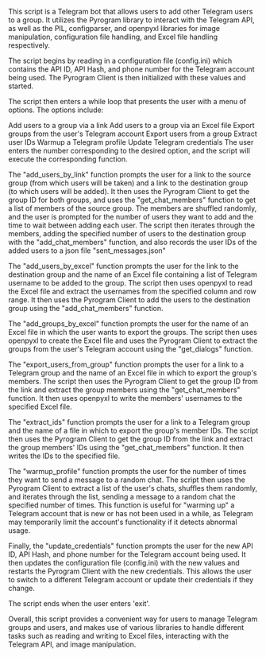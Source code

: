 This script is a Telegram bot that allows users to add other Telegram users to a group. It utilizes the Pyrogram library to interact with the Telegram API, as well as the PIL, configparser, and openpyxl libraries for image manipulation, configuration file handling, and Excel file handling respectively.

The script begins by reading in a configuration file (config.ini) which contains the API ID, API Hash, and phone number for the Telegram account being used. The Pyrogram Client is then initialized with these values and started.

The script then enters a while loop that presents the user with a menu of options. The options include:

Add users to a group via a link
Add users to a group via an Excel file
Export groups from the user's Telegram account
Export users from a group
Extract user IDs
Warmup a Telegram profile
Update Telegram credentials
The user enters the number corresponding to the desired option, and the script will execute the corresponding function.

The "add_users_by_link" function prompts the user for a link to the source group (from which users will be taken) and a link to the destination group (to which users will be added). It then uses the Pyrogram Client to get the group ID for both groups, and uses the "get_chat_members" function to get a list of members of the source group. The members are shuffled randomly, and the user is prompted for the number of users they want to add and the time to wait between adding each user. The script then iterates through the members, adding the specified number of users to the destination group with the "add_chat_members" function, and also records the user IDs of the added users to a json file "sent_messages.json"

The "add_users_by_excel" function prompts the user for the link to the destination group and the name of an Excel file containing a list of Telegram username to be added to the group. The script then uses openpyxl to read the Excel file and extract the usernames from the specified column and row range. It then uses the Pyrogram Client to add the users to the destination group using the "add_chat_members" function.

The "add_groups_by_excel" function prompts the user for the name of an Excel file in which the user wants to export the groups. The script then uses openpyxl to create the Excel file and uses the Pyrogram Client to extract the groups from the user's Telegram account using the "get_dialogs" function.

The "export_users_from_group" function prompts the user for a link to a Telegram group and the name of an Excel file in which to export the group's members. The script then uses the Pyrogram Client to get the group ID from the link and extract the group members using the "get_chat_members" function. It then uses openpyxl to write the members' usernames to the specified Excel file.

The "extract_ids" function prompts the user for a link to a Telegram group and the name of a file in which to export the group's member IDs. The script then uses the Pyrogram Client to get the group ID from the link and extract the group members' IDs using the "get_chat_members" function. It then writes the IDs to the specified file.

The "warmup_profile" function prompts the user for the number of times they want to send a message to a random chat. The script then uses the Pyrogram Client to extract a list of the user's chats, shuffles them randomly, and iterates through the list, sending a message to a random chat the specified number of times. This function is useful for "warming up" a Telegram account that is new or has not been used in a while, as Telegram may temporarily limit the account's functionality if it detects abnormal usage.

Finally, the "update_credentials" function prompts the user for the new API ID, API Hash, and phone number for the Telegram account being used. It then updates the configuration file (config.ini) with the new values and restarts the Pyrogram Client with the new credentials. This allows the user to switch to a different Telegram account or update their credentials if they change.

The script ends when the user enters 'exit'.

Overall, this script provides a convenient way for users to manage Telegram groups and users, and makes use of various libraries to handle different tasks such as reading and writing to Excel files, interacting with the Telegram API, and image manipulation.
